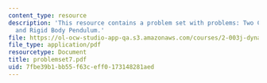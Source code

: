 ```yaml
---
content_type: resource
description: 'This resource contains a problem set with problems: Two Carts, Centrifuge,
  and Rigid Body Pendulum.'
file: https://ol-ocw-studio-app-qa.s3.amazonaws.com/courses/2-003j-dynamics-and-control-i-spring-2007/7fbe39b1bb55f63ceff0173148281aed_problemset7.pdf
file_type: application/pdf
resourcetype: Document
title: problemset7.pdf
uid: 7fbe39b1-bb55-f63c-eff0-173148281aed
---
```

